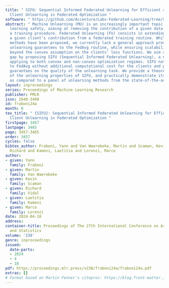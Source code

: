 ```yaml
---
title: " SIFU: Sequential Informed Federated Unlearning for Efficient and Provable
  Client Unlearning in Federated Optimization "
software: " https://github.com/Accenture/Labs-Federated-Learning/tree/SIFU "
abstract: " Machine Unlearning (MU) is an increasingly important topic in machine
  learning safety, aiming at removing the contribution of a given data point from
  a training procedure. Federated Unlearning (FU) consists in extending MU to unlearn
  a given client’s contribution from a federated training routine. While several FU
  methods have been proposed, we currently lack a general approach providing formal
  unlearning guarantees to the FedAvg routine, while ensuring scalability and generalization
  beyond the convex assumption on the clients’ loss functions. We aim at filling this
  gap by proposing SIFU (Sequential Informed Federated Unlearning), a new FU method
  applying to both convex and non-convex optimization regimes. SIFU naturally applies
  to FedAvg without additional computational cost for the clients and provides formal
  guarantees on the quality of the unlearning task. We provide a theoretical analysis
  of the unlearning properties of SIFU, and practically demonstrate its effectiveness
  as compared to a panel of unlearning methods from the state-of-the-art. "
layout: inproceedings
series: Proceedings of Machine Learning Research
publisher: PMLR
issn: 2640-3498
id: fraboni24a
month: 0
tex_title: " {SIFU}: Sequential Informed Federated Unlearning for Efficient and Provable
  Client Unlearning in Federated Optimization "
firstpage: 3457
lastpage: 3465
page: 3457-3465
order: 3457
cycles: false
bibtex_author: Fraboni, Yann and Van Waerebeke, Martin and Scaman, Kevin and Vidal,
  Richard and Kameni, Laetitia and Lorenzi, Marco
author:
- given: Yann
  family: Fraboni
- given: Martin
  family: Van Waerebeke
- given: Kevin
  family: Scaman
- given: Richard
  family: Vidal
- given: Laetitia
  family: Kameni
- given: Marco
  family: Lorenzi
date: 2024-04-18
address:
container-title: Proceedings of The 27th International Conference on Artificial Intelligence
  and Statistics
volume: '238'
genre: inproceedings
issued:
  date-parts:
  - 2024
  - 4
  - 18
pdf: https://proceedings.mlr.press/v238/fraboni24a/fraboni24a.pdf
extras: []
# Format based on Martin Fenner's citeproc: https://blog.front-matter.io/posts/citeproc-yaml-for-bibliographies/
---
```

